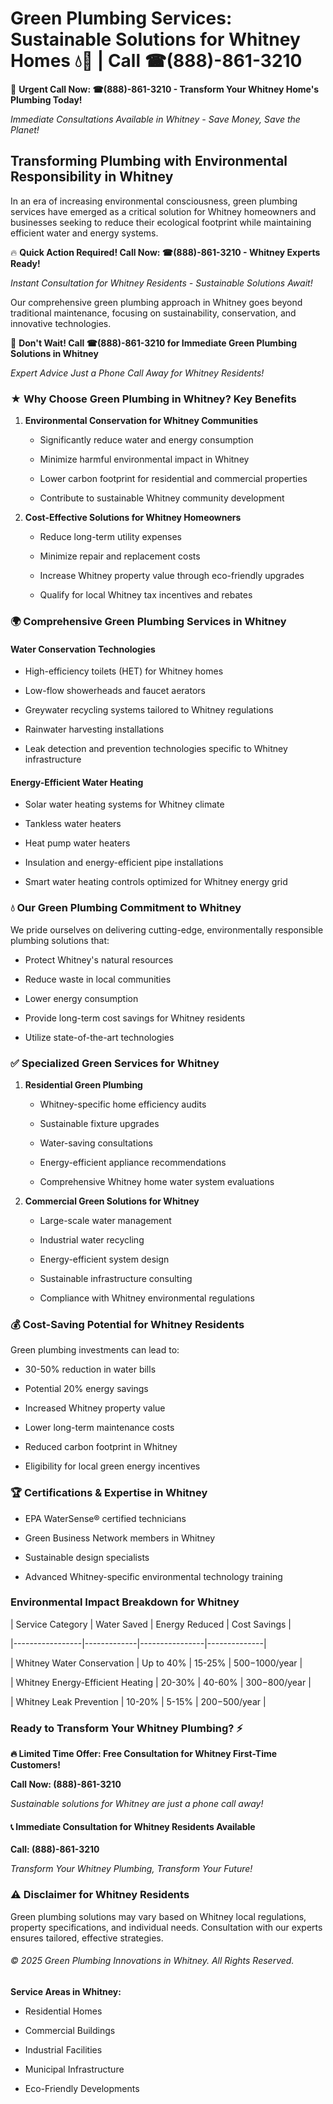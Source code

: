 # Green Plumbing Services: Sustainable Solutions for Whitney Homes 💧🌿 | Call ☎(888)-861-3210

🚨 **Urgent Call Now: ☎(888)-861-3210 - Transform Your Whitney Home's Plumbing Today!**
*Immediate Consultations Available in Whitney - Save Money, Save the Planet!*

## Transforming Plumbing with Environmental Responsibility in Whitney

In an era of increasing environmental consciousness, green plumbing services have emerged as a critical solution for Whitney homeowners and businesses seeking to reduce their ecological footprint while maintaining efficient water and energy systems. 

🔥 **Quick Action Required! Call Now: ☎(888)-861-3210 - Whitney Experts Ready!**
*Instant Consultation for Whitney Residents - Sustainable Solutions Await!*

Our comprehensive green plumbing approach in Whitney goes beyond traditional maintenance, focusing on sustainability, conservation, and innovative technologies.

🚨 **Don't Wait! Call ☎(888)-861-3210 for Immediate Green Plumbing Solutions in Whitney**
*Expert Advice Just a Phone Call Away for Whitney Residents!*

### ★ Why Choose Green Plumbing in Whitney? Key Benefits

1. **Environmental Conservation for Whitney Communities** 
   - Significantly reduce water and energy consumption
   - Minimize harmful environmental impact in Whitney
   - Lower carbon footprint for residential and commercial properties
   - Contribute to sustainable Whitney community development

2. **Cost-Effective Solutions for Whitney Homeowners** 
   - Reduce long-term utility expenses
   - Minimize repair and replacement costs
   - Increase Whitney property value through eco-friendly upgrades
   - Qualify for local Whitney tax incentives and rebates

### 🌍 Comprehensive Green Plumbing Services in Whitney

#### Water Conservation Technologies
- High-efficiency toilets (HET) for Whitney homes
- Low-flow showerheads and faucet aerators
- Greywater recycling systems tailored to Whitney regulations
- Rainwater harvesting installations
- Leak detection and prevention technologies specific to Whitney infrastructure

#### Energy-Efficient Water Heating
- Solar water heating systems for Whitney climate
- Tankless water heaters
- Heat pump water heaters
- Insulation and energy-efficient pipe installations
- Smart water heating controls optimized for Whitney energy grid

### 💧 Our Green Plumbing Commitment to Whitney

We pride ourselves on delivering cutting-edge, environmentally responsible plumbing solutions that:
- Protect Whitney's natural resources
- Reduce waste in local communities
- Lower energy consumption
- Provide long-term cost savings for Whitney residents
- Utilize state-of-the-art technologies

### ✅ Specialized Green Services for Whitney

1. **Residential Green Plumbing**
   - Whitney-specific home efficiency audits
   - Sustainable fixture upgrades
   - Water-saving consultations
   - Energy-efficient appliance recommendations
   - Comprehensive Whitney home water system evaluations

2. **Commercial Green Solutions for Whitney**
   - Large-scale water management
   - Industrial water recycling
   - Energy-efficient system design
   - Sustainable infrastructure consulting
   - Compliance with Whitney environmental regulations

### 💰 Cost-Saving Potential for Whitney Residents

Green plumbing investments can lead to:
- 30-50% reduction in water bills
- Potential 20% energy savings
- Increased Whitney property value
- Lower long-term maintenance costs
- Reduced carbon footprint in Whitney
- Eligibility for local green energy incentives

### 🏆 Certifications & Expertise in Whitney

- EPA WaterSense® certified technicians
- Green Business Network members in Whitney
- Sustainable design specialists
- Advanced Whitney-specific environmental technology training

### Environmental Impact Breakdown for Whitney

| Service Category | Water Saved | Energy Reduced | Cost Savings |
|-----------------|-------------|----------------|--------------|
| Whitney Water Conservation | Up to 40% | 15-25% | $500-$1000/year |
| Whitney Energy-Efficient Heating | 20-30% | 40-60% | $300-$800/year |
| Whitney Leak Prevention | 10-20% | 5-15% | $200-$500/year |

### Ready to Transform Your Whitney Plumbing? ⚡

**🔥 Limited Time Offer: Free Consultation for Whitney First-Time Customers!**

**Call Now: (888)-861-3210**
*Sustainable solutions for Whitney are just a phone call away!*

#### 📞 Immediate Consultation for Whitney Residents Available

**Call: (888)-861-3210**
*Transform Your Whitney Plumbing, Transform Your Future!*

### ⚠️ Disclaimer for Whitney Residents

Green plumbing solutions may vary based on Whitney local regulations, property specifications, and individual needs. Consultation with our experts ensures tailored, effective strategies.

###### © 2025 Green Plumbing Innovations in Whitney. All Rights Reserved.

**Service Areas in Whitney:** 
- Residential Homes
- Commercial Buildings
- Industrial Facilities
- Municipal Infrastructure
- Eco-Friendly Developments